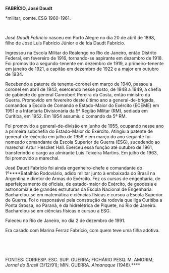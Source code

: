 **FABRÍCIO, José Daudt**

\*militar; comte. ESG 1960-1961.

 

*José Daudt Fabrício* nasceu em Porto Alegre no dia 20 de abril de 1898,
filho de José Luís Fabrício Júnior e de Ida Daudt Fabrício.

Ingressou na Escola Militar do Realengo no Rio de Janeiro, então
Distrito Federal, em fevereiro de 1916, tornando-se aspirante em
dezembro de 1918. Foi promovido a segundo-tenente em dezembro de 1919, a
primeiro-tenente em janeiro de 1921, a capitão em dezembro de 1922 e a
major em outubro de 1934.

Recebendo a patente de tenente-coronel em março de 1940, passou a
coronel em abril de 1943, exercendo nesse posto, de 1948 a 1949, a
chefia de gabinete do general Canrobert Pereira da Costa, então ministro
da Guerra. Promovido em fevereiro deste último ano a general-de-brigada,
comandou a Escola de Comando e Estado-Maior do Exército (ECEME) em 1951
e a Infantaria Divisionária da 5ª Região Militar (RM), sediada em
Curitiba, em 1952. Em 1954 assumiu o comando da 5ª RM.

Foi promovido a general-de-divisão em junho de 1955, ocupando nesse ano
a primeira subchefia do Estado-Maior do Exército. Atingiu a patente de
general-de-exército em julho de 1959 e em março do ano seguinte foi
nomeado comandante da Escola Superior de Guerra (ESG), sucedendo ao
marechal Artur Hescket Hall. Exerceu essa função até outubro de 1961,
transferindo o cargo ao almirante Luís Teixeira Martins. Em julho de
1963, foi promovido a marechal.

José Daudt Fabrício foi ainda engenheiro-chefe e comandante do
1º****Batalhão Rodoviário, adido militar junto à embaixada do Brasil na
Argentina e diretor de Armas do Exército. Fez os cursos de engenharia,
de aperfeiçoamento de oficiais, de estado-maior do Exército, de geodésia
e astronomia e de grandes estruturas da Escola Nacional de Engenharia.
Bacharelou-se em matemática e ciências físicas e cursou a Escola
Superior de Guerra. Foi o responsável pela construção da rodovia que
liga Curitiba a Ponta Grossa, no Paraná, e da hidrelétrica de Piquete,
no Rio de Janeiro. Bacharelou-se em ciências físicas e cursou a ESG.

Faleceu no Rio de Janeiro, no dia 2 de dezembro de 1991.

Era casado com Marina Ferraz Fabrício, com quem teve uma filha adotiva.

 

 

FONTES: CORRESP. ESC. SUP. GUERRA; FICHÁRIO PESQ. M. AMORIM; *Jornal do
Brasil* (3/12/91); MIN. GUERRA. *Almanaque* (1946).****

 

